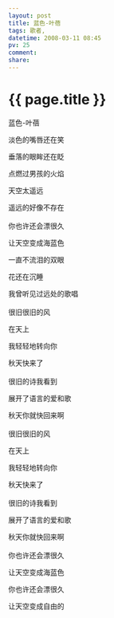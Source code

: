 ```yaml
---
layout: post
title: 蓝色-叶蓓
tags: 歌者,
datetime: 2008-03-11 08:45
pv: 25
comment: 
share: 
---
```


{{ page.title }}
================

 <p>蓝色-叶蓓</p><p>淡色的嘴唇还在笑</p><p>垂落的眼眸还在眨</p><p>点燃过男孩的火焰</p><p>天空太遥远</p><p>遥远的好像不存在<br /><br />你也许还会漂很久</p><p>让天空变成海蓝色</p><p>一直不流泪的双眼</p><p>花还在沉睡</p><p>我曾听见过远处的歌唱<br /><br />很旧很旧的风</p><p>在天上</p><p>我轻轻地转向你</p><p>秋天快来了<br /><br />很旧的诗我看到</p><p>展开了语言的爱和歌</p><p>秋天你就快回来啊<br /><br />很旧很旧的风</p><p>在天上</p><p>我轻轻地转向你</p><p>秋天快来了<br /><br />很旧的诗我看到</p><p>展开了语言的爱和歌</p><p>秋天你就快回来啊<br /><br />你也许还会漂很久</p><p>让天空变成海蓝色</p><p>你也许还会漂很久</p><p>让天空变成自由的</p> 

